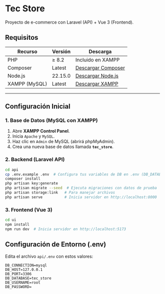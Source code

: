 # Tec Store

Proyecto de e-commerce con Laravel (API) + Vue 3 (Frontend).

## Requisitos
| Recurso           | Versión   | Descarga                                                                 |
|-------------------|-----------|--------------------------------------------------------------------------|
| PHP               | ≥ 8.2     | Incluido en XAMPP                                                       |
| Composer          | Latest    | [Descargar Composer](https://getcomposer.org/download/)                 |
| Node.js           | 22.15.0   | [Descargar Node.js](https://nodejs.org/es)                              |
| XAMPP (MySQL)     | Latest    | [Descargar XAMPP](https://www.apachefriends.org/es/index.html)          |

---

## Configuración Inicial

### 1. Base de Datos (MySQL con XAMPP)
1. Abre **XAMPP Control Panel**.
2. Inicia `Apache` y `MySQL`.
3. Haz clic en `Admin` de MySQL (abrirá phpMyAdmin).
4. Crea una nueva base de datos llamada **`tec_store`**.

### 2. Backend (Laravel API)
```bash
cd api
cp .env.example .env  # Configura tus variables de DB en .env (DB_DATABASE=tec_store)
composer install
php artisan key:generate
php artisan migrate --seed  # Ejecuta migraciones con datos de prueba
php artisan storage:link   # Para manejar archivos
php artisan serve          # Inicia servidor en http://localhost:8000
```

### 3. Frontend (Vue 3)
```bash
cd ui
npm install
npm run dev  # Inicia servidor en http://localhost:5173
```

## Configuración de Entorno (.env)
Edita el archivo `api/.env` con estos valores:
   ```env
   DB_CONNECTION=mysql
   DB_HOST=127.0.0.1
   DB_PORT=3306
   DB_DATABASE=tec_store
   DB_USERNAME=root
   DB_PASSWORD=
   ```